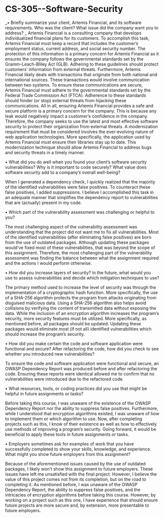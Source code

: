 # CS-305--Software-Security

_•	Briefly summarize your client, Artemis Financial, and its software requirements. Who was the client? What issue did the company want you to address?
_
Artemis Financial is a consulting company that develops individualized financial plans for its customers. To accomplish this task, Artemis Financial must keep a record that includes the customer’s employment status, current address, and social security number. The protection of this information is a primary concern for Artemis Financial as it ensures the company follows the governmental standards set by the Gramm-Leach-Bliley Act (GLB). Adhering to these guidelines should protect customers’ information from external threats. Furthermore, Artemis Financial likely deals with transactions that originate from both national and international sources. These transactions would involve communication between two systems. To ensure these communications are secure, Artemis Financial must adhere to the governmental standards set by the Federal Trade Commission Act (FTCA). Adherence to these standards should hinder (or stop) external threats from hijacking these communications. All in all, ensuring Artemis Financial provides a safe and secure platform is a primary concern for the company. This is because any leak would negatively impact a customer’s confidence in the company. Therefore, the company seeks to use the latest and most effective software security to protect their organization from external threats. A modernization requirement that must be considered involves the ever-evolving nature of web application technologies. More specifically, the application used by Artemis Financial must ensure their libraries stay up to date. This modernization technique should allow Artemis Financial to address bugs and security threats in a timely manner.


•	What did you do well when you found your client’s software security vulnerabilities? Why is it important to code securely? What value does software security add to a company’s overall well-being?

When I generated a dependency check, I quickly realized that the majority of the identified vulnerabilities were false positives. To counteract these false positives, I added suppressions. I believe I accomplished this task in an adequate manner that simplifies the dependency report to vulnerabilities that are (actually) present in my code.

•	Which part of the vulnerability assessment was challenging or helpful to you?

The most challenging aspect of the vulnerability assessment was understanding that the project did not want me to fix all vulnerabilities. Most of the identified vulnerabilities (after eliminating false positives) are born from the use of outdated packages. Although updating these packages would’ve fixed most of these vulnerabilities, that was beyond the scope of this assignment. Therefore, the most challenging part of the vulnerability assessment was finding the balance between what the assignment required and the actions I would perform otherwise.


•	How did you increase layers of security? In the future, what would you use to assess vulnerabilities and decide which mitigation techniques to use?

The primary method used to increase the level of security was through the implementation of a cryptographic hash function. More specifically, the use of a SHA-256 algorithm protects the program from attacks originating from disguised malicious data. Using a SHA-256 algorithm also helps avoid collisions by verifying the content of transmitted data without exposing the data. While the inclusion of an encryption algorithm increases the program’s security, more security features must be utilized. More specifically, as mentioned before, all packages should be updated. Updating these packages would eliminate most (if not all) identified vulnerabilities which should increase the program’s security.

•	How did you make certain the code and software application were functional and secure? After refactoring the code, how did you check to see whether you introduced new vulnerabilities?

To ensure the code and software application were functional and secure, an OWASP Dependency Report was produced before and after refactoring the code. Ensuring these reports were identical allowed me to confirm that no vulnerabilities were introduced due to the refactored code.

•	What resources, tools, or coding practices did you use that might be helpful in future assignments or tasks?

Before taking this course, I was unaware of the existence of the OWASP Dependency Report nor the ability to suppress false positives. Furthermore, while I understood that encryption algorithms existed, I was unaware of how to implement them or which algorithm to use. Now, after completing projects such as this, I know of their existence as well as how to effectively use methods of improving a program’s security. Going forward, it would be beneficial to apply these tools in future assignments or tasks.




•	Employers sometimes ask for examples of work that you have successfully completed to show your skills, knowledge, and experience. What might you show future employers from this assignment?

Because of the aforementioned issues caused by the use of outdated packages, I likely won’t show this assignment to future employers. These issues have left me unsatisfied with the final project. However, I believe the value of this project comes not from its completion, but on the road to completing it. As mentioned before, I was unaware of the OWASP Dependency Report, the ability to suppress false positives, and the intricacies of encryption algorithms before taking this course. However, by working on a project such as this one, I have experience that should ensure future projects are more secure and, by extension, more presentable to future employers.
